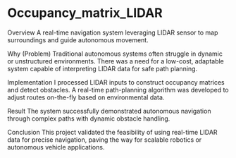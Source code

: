# Occupancy_matrix_LIDAR
Overview
A real-time navigation system leveraging LIDAR sensor to map surroundings and guide autonomous movement.

Why (Problem)
Traditional autonomous systems often struggle in dynamic or unstructured environments. There was a need for a low-cost, adaptable system capable of interpreting LIDAR data for safe path planning.

Implementation
I processed LIDAR inputs to construct occupancy matrices and detect obstacles. A real-time path-planning algorithm was developed to adjust routes on-the-fly based on environmental data.

Result
The system successfully demonstrated autonomous navigation through complex paths with dynamic obstacle handling.

Conclusion
This project validated the feasibility of using real-time LIDAR data for precise navigation, paving the way for scalable robotics or autonomous vehicle applications.
